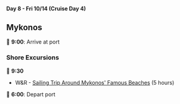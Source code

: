 #### Day 8 - Fri 10/14 (Cruise Day 4)
## **Mykonos**

🚢 **9:00**: Arrive at port

### Shore Excursions
🏰 **9:30** 
* W&R - [Sailing Trip Around Mykonos' Famous Beaches](https://www.carnival.com/shore-excursions/mykonos/sailing-trip-around-mykonos-famous-beaches-791006?selectedVariant=PR20221011010791006202210140930) (5 hours)

🚢 **6:00**: Depart port
